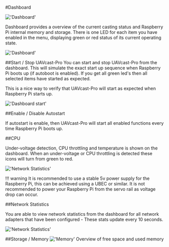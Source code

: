 #Dashboard

!['Dashboard'](/site/images/pages/dashboard/dashboard.jpg)

Dashboard provides a overview of the current casting status and Raspberry Pi internal memory and storage. There is one LED for each item you have enabled in the menu, displaying green or red status of its current operating state.

!['Dashboard'](/site/images/pages/dashboard/led.jpg)

##Start / Stop UAVcast-Pro
You can start and stop UAVcast-Pro from the dashboard. This will simulate the exact start up sequence when Raspberry Pi boots up (if autoboot is enabled).
If you get all green led's then all selected items have started as expected.

This is a nice way to verify that UAVcast-Pro will start as expected when Raspberry Pi starts up.

!['Dashboard start'](/site/images/pages/dashboard/dashstart.jpg)

##Enable  / Disable Autostart

If autostart is enable, then UAVcast-Pro will start all enabled functions every time Raspberry Pi boots up.

##CPU

Under-voltage detection, CPU throttling and temperature is shown on the dashboard. When an under-voltage or CPU throttling is detected these icons will turn from green to red.

!['Network Statistics'](/site/images/pages/dashboard/cpu.jpg)

!!! warning
    It is recommended to use a stable 5v power supply for the Raspberry Pi, this can be achieved using a UBEC or similar. It is not recommended to power your Raspberry Pi from the servo rail as voltage drop can occur.


##Network Statistics

You are able to view network statistics from the dashboard for all network adapters that have been configured - These stats update every 10 seconds.

!['Network Statistics'](/site/images/pages/dashboard/networkstats.jpg)

##Storage / Memory
!['Memory'](/site/images/pages/dashboard/storage.jpg)
Overview of free space and used memory

